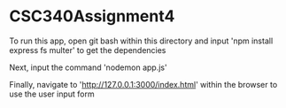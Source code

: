 # CSC340Assignment4
To run this app, open git bash within this directory and input 'npm install express fs multer' to get the dependencies

Next, input the command 'nodemon app.js'

Finally, navigate to 'http://127.0.0.1:3000/index.html' within the browser to use the user input form
